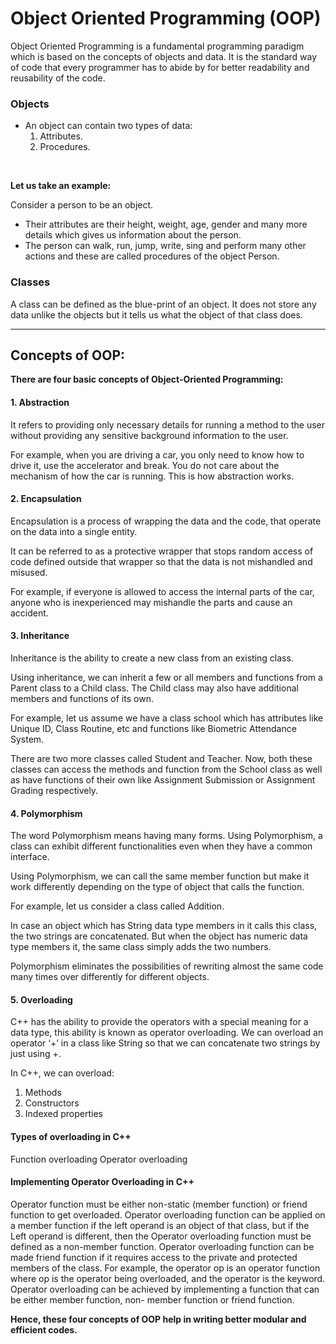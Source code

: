 # Object Oriented Programming (OOP)

Object Oriented Programming is a fundamental programming paradigm which is based on the concepts of objects and data. 
It is the standard way of code that every programmer has to abide by for better readability and reusability of the code. 

### Objects
* An object can contain two types of data:
	1. Attributes.
	2. Procedures.

<br>

**Let us take an example:**

Consider a person to be an object.
* Their attributes are their height, weight, age, gender and many more details which gives us information about the person.
* The person can walk, run, jump, write, sing and perform many other actions and these are called procedures of the object Person.

### Classes
A class can be defined as the blue-print of an object. 
It does not store any data unlike the objects but it tells us what the object of that class does.

------------


## Concepts of OOP:
**There are four basic concepts of Object-Oriented Programming:**

#### **1. Abstraction**
It refers to providing only necessary details for running a method to the user without providing any sensitive background information to the user.

For example, when you are driving a car, you only need to know how to drive it, use the accelerator and break. You do not care about the mechanism of how the car is running. This is how abstraction works.


#### **2. Encapsulation**
Encapsulation is a process of wrapping the data and the code, that operate on the data into a single entity.

It can be referred to as a protective wrapper that stops random access of code defined outside that wrapper so that the data is not mishandled and misused.

For example, if everyone is allowed to access the internal parts of the car, anyone who is inexperienced may mishandle the parts and cause an accident.


#### **3. Inheritance**
Inheritance is the ability to create a new class from an existing class.

Using inheritance, we can inherit a few or all members and functions from a Parent class to a Child class. The Child class may also have additional members and functions of its own.

For example, let us assume we have a class school which has attributes like Unique ID, Class Routine, etc and functions like Biometric Attendance System. 

There are two more classes called Student and Teacher. Now, both these classes can access the methods and function from the School class as well as have functions of their own like Assignment Submission or Assignment Grading respectively. 

#### **4. Polymorphism**
The word Polymorphism means having many forms. Using Polymorphism, a class can exhibit different functionalities even when they have a common interface.

Using Polymorphism, we can call the same member function but make it work differently depending on the type of object that calls the function. 

For example, let us consider a class called Addition. 

In case an object which has String data type members in it calls this class, the two strings are concatenated. But when the object has numeric data type members it, the same class simply adds the two numbers.

Polymorphism eliminates the possibilities of rewriting almost the same code many times over differently for different objects.


#### **5. Overloading**

C++ has the ability to provide the operators with a special meaning for a data type, this ability is known as operator overloading. We can overload an operator ‘+’ in a class like String so that we can concatenate two strings by just using +.

In C++, we can overload:

1. Methods
2. Constructors
3. Indexed properties

#### **Types of overloading in C++**

Function overloading
Operator overloading

#### Implementing Operator Overloading in C++
Operator function must be either non-static (member function) or friend function to get overloaded. Operator overloading function can be applied on a member function if the left operand is an object of that class, but if the Left operand is different, then the Operator overloading function must be defined as a non-member function.
Operator overloading function can be made friend function if it requires access to the private and protected members of the class. For example, the operator op is an operator function where op is the operator being overloaded, and the operator is the keyword. Operator overloading can be achieved by implementing a function that can be either member function, non- member function or friend function.




**Hence, these four concepts of OOP help in writing better modular and efficient codes.** 
